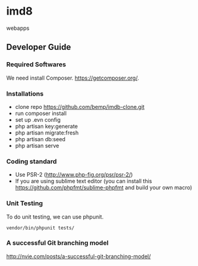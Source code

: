 # imd8
webapps 

Developer Guide
-------

### Required Softwares

We need install Composer. https://getcomposer.org/.


### Installations
- clone repo https://github.com/bemp/imdb-clone.git
- run composer install
- set up .evn config
- php artisan key:generate
- php artisan migrate:fresh
- php artisan db:seed
- php artisan serve 


### Coding standard
* Use PSR-2 (http://www.php-fig.org/psr/psr-2/)
* If you are using sublime text editor (you can install this https://github.com/phpfmt/sublime-phpfmt and build your own macro)


### Unit Testing
To do unit testing, we can use phpunit.

```
vendor/bin/phpunit tests/
```

### A successful Git branching model
http://nvie.com/posts/a-successful-git-branching-model/
